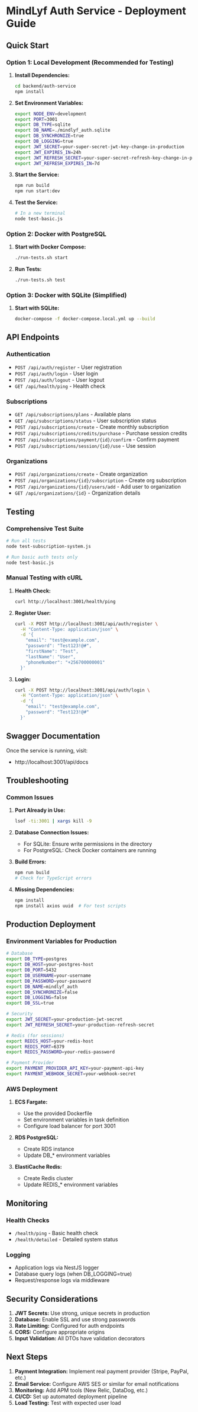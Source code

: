 # MindLyf Auth Service - Deployment Guide

## Quick Start

### Option 1: Local Development (Recommended for Testing)

1. **Install Dependencies:**
   ```bash
   cd backend/auth-service
   npm install
   ```

2. **Set Environment Variables:**
   ```bash
   export NODE_ENV=development
   export PORT=3001
   export DB_TYPE=sqlite
   export DB_NAME=./mindlyf_auth.sqlite
   export DB_SYNCHRONIZE=true
   export DB_LOGGING=true
   export JWT_SECRET=your-super-secret-jwt-key-change-in-production
   export JWT_EXPIRES_IN=24h
   export JWT_REFRESH_SECRET=your-super-secret-refresh-key-change-in-production
   export JWT_REFRESH_EXPIRES_IN=7d
   ```

3. **Start the Service:**
   ```bash
   npm run build
   npm run start:dev
   ```

4. **Test the Service:**
   ```bash
   # In a new terminal
   node test-basic.js
   ```

### Option 2: Docker with PostgreSQL

1. **Start with Docker Compose:**
   ```bash
   ./run-tests.sh start
   ```

2. **Run Tests:**
   ```bash
   ./run-tests.sh test
   ```

### Option 3: Docker with SQLite (Simplified)

1. **Start with SQLite:**
   ```bash
   docker-compose -f docker-compose.local.yml up --build
   ```

## API Endpoints

### Authentication
- `POST /api/auth/register` - User registration
- `POST /api/auth/login` - User login
- `POST /api/auth/logout` - User logout
- `GET /api/health/ping` - Health check

### Subscriptions
- `GET /api/subscriptions/plans` - Available plans
- `GET /api/subscriptions/status` - User subscription status
- `POST /api/subscriptions/create` - Create monthly subscription
- `POST /api/subscriptions/credits/purchase` - Purchase session credits
- `POST /api/subscriptions/payment/{id}/confirm` - Confirm payment
- `POST /api/subscriptions/session/{id}/use` - Use session

### Organizations
- `POST /api/organizations/create` - Create organization
- `POST /api/organizations/{id}/subscription` - Create org subscription
- `POST /api/organizations/{id}/users/add` - Add user to organization
- `GET /api/organizations/{id}` - Organization details

## Testing

### Comprehensive Test Suite
```bash
# Run all tests
node test-subscription-system.js

# Run basic auth tests only
node test-basic.js
```

### Manual Testing with cURL

1. **Health Check:**
   ```bash
   curl http://localhost:3001/health/ping
   ```

2. **Register User:**
   ```bash
   curl -X POST http://localhost:3001/api/auth/register \
     -H "Content-Type: application/json" \
     -d '{
       "email": "test@example.com",
       "password": "Test123!@#",
       "firstName": "Test",
       "lastName": "User",
       "phoneNumber": "+256700000001"
     }'
   ```

3. **Login:**
   ```bash
   curl -X POST http://localhost:3001/api/auth/login \
     -H "Content-Type: application/json" \
     -d '{
       "email": "test@example.com",
       "password": "Test123!@#"
     }'
   ```

## Swagger Documentation

Once the service is running, visit:
- http://localhost:3001/api/docs

## Troubleshooting

### Common Issues

1. **Port Already in Use:**
   ```bash
   lsof -ti:3001 | xargs kill -9
   ```

2. **Database Connection Issues:**
   - For SQLite: Ensure write permissions in the directory
   - For PostgreSQL: Check Docker containers are running

3. **Build Errors:**
   ```bash
   npm run build
   # Check for TypeScript errors
   ```

4. **Missing Dependencies:**
   ```bash
   npm install
   npm install axios uuid  # For test scripts
   ```

## Production Deployment

### Environment Variables for Production

```bash
# Database
export DB_TYPE=postgres
export DB_HOST=your-postgres-host
export DB_PORT=5432
export DB_USERNAME=your-username
export DB_PASSWORD=your-password
export DB_NAME=mindlyf_auth
export DB_SYNCHRONIZE=false
export DB_LOGGING=false
export DB_SSL=true

# Security
export JWT_SECRET=your-production-jwt-secret
export JWT_REFRESH_SECRET=your-production-refresh-secret

# Redis (for sessions)
export REDIS_HOST=your-redis-host
export REDIS_PORT=6379
export REDIS_PASSWORD=your-redis-password

# Payment Provider
export PAYMENT_PROVIDER_API_KEY=your-payment-api-key
export PAYMENT_WEBHOOK_SECRET=your-webhook-secret
```

### AWS Deployment

1. **ECS Fargate:**
   - Use the provided Dockerfile
   - Set environment variables in task definition
   - Configure load balancer for port 3001

2. **RDS PostgreSQL:**
   - Create RDS instance
   - Update DB_* environment variables

3. **ElastiCache Redis:**
   - Create Redis cluster
   - Update REDIS_* environment variables

## Monitoring

### Health Checks
- `/health/ping` - Basic health check
- `/health/detailed` - Detailed system status

### Logging
- Application logs via NestJS logger
- Database query logs (when DB_LOGGING=true)
- Request/response logs via middleware

## Security Considerations

1. **JWT Secrets:** Use strong, unique secrets in production
2. **Database:** Enable SSL and use strong passwords
3. **Rate Limiting:** Configured for auth endpoints
4. **CORS:** Configure appropriate origins
5. **Input Validation:** All DTOs have validation decorators

## Next Steps

1. **Payment Integration:** Implement real payment provider (Stripe, PayPal, etc.)
2. **Email Service:** Configure AWS SES or similar for email notifications
3. **Monitoring:** Add APM tools (New Relic, DataDog, etc.)
4. **CI/CD:** Set up automated deployment pipeline
5. **Load Testing:** Test with expected user load 